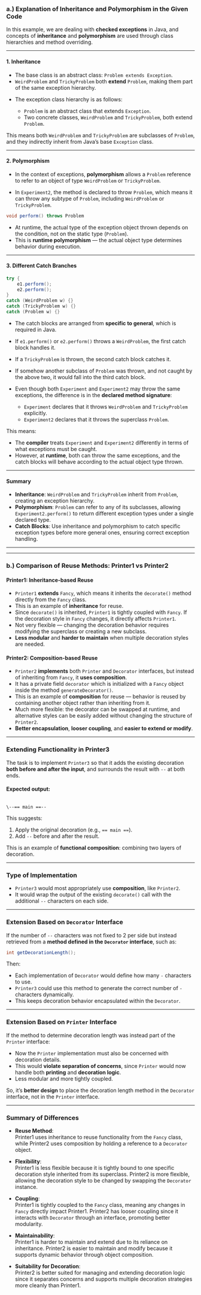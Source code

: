 ### a.) Explanation of Inheritance and Polymorphism in the Given Code

In this example, we are dealing with **checked exceptions** in Java, and concepts of **inheritance** and **polymorphism** are used through class hierarchies and method overriding.

---

#### 1. **Inheritance**

- The base class is an abstract class: `Problem extends Exception`.
- `WeirdProblem` and `TrickyProblem` both **extend** `Problem`, making them part of the same exception hierarchy.

* The exception class hierarchy is as follows:

	* `Problem` is an abstract class that extends `Exception`.
	* Two concrete classes, `WeirdProblem` and `TrickyProblem`, both extend `Problem`.

This means both `WeirdProblem` and `TrickyProblem` are subclasses of `Problem`, and they indirectly inherit from Java’s base `Exception` class.

---

#### 2. **Polymorphism**

- In the context of exceptions, **polymorphism** allows a `Problem` reference to refer to an object of type `WeirdProblem` or `TrickyProblem`.

- In `Experiment2`, the method is declared to throw `Problem`, which means it can throw any subtype of `Problem`, including `WeirdProblem` or `TrickyProblem`.

```java
void perform() throws Problem
````

* At runtime, the actual type of the exception object thrown depends on the condition, not on the static type (`Problem`).
* This is **runtime polymorphism** — the actual object type determines behavior during execution.

---

#### 3. **Different Catch Branches**

```java
try {
    e1.perform();
    e2.perform();
}
catch (WeirdProblem w) {}
catch (TrickyProblem w) {}
catch (Problem w) {}
```

* The catch blocks are arranged from **specific to general**, which is required in Java.

* If `e1.perform()` or `e2.perform()` throws a `WeirdProblem`, the first catch block handles it.

* If a `TrickyProblem` is thrown, the second catch block catches it.

* If somehow another subclass of `Problem` was thrown, and not caught by the above two, it would fall into the third catch block.

* Even though both `Experiment` and `Experiment2` may throw the same exceptions, the difference is in the **declared method signature**:

  * `Experiment` declares that it throws `WeirdProblem` and `TrickyProblem` explicitly.
  * `Experiment2` declares that it throws the superclass `Problem`.

This means:

* The **compiler** treats `Experiment` and `Experiment2` differently in terms of what exceptions must be caught.
* However, at **runtime**, both can throw the same exceptions, and the catch blocks will behave according to the actual object type thrown.

---

#### Summary

* **Inheritance**: `WeirdProblem` and `TrickyProblem` inherit from `Problem`, creating an exception hierarchy.
* **Polymorphism**: `Problem` can refer to any of its subclasses, allowing `Experiment2.perform()` to return different exception types under a single declared type.
* **Catch Blocks**: Use inheritance and polymorphism to catch specific exception types before more general ones, ensuring correct exception handling.


---
---

### b.) Comparison of Reuse Methods: Printer1 vs Printer2

#### **Printer1: Inheritance-based Reuse**

- `Printer1` **extends** `Fancy`, which means it inherits the `decorate()` method directly from the `Fancy` class.
- This is an example of **inheritance** for reuse.
- Since `decorate()` is inherited, `Printer1` is tightly coupled with `Fancy`. If the decoration style in `Fancy` changes, it directly affects `Printer1`.
- Not very flexible — changing the decoration behavior requires modifying the superclass or creating a new subclass.
- **Less modular** and **harder to maintain** when multiple decoration styles are needed.

#### **Printer2: Composition-based Reuse**

- `Printer2` **implements** both `Printer` and `Decorator` interfaces, but instead of inheriting from `Fancy`, it **uses composition**.
- It has a private field `decorator` which is initialized with a `Fancy` object inside the method `generateDecorator()`.
- This is an example of **composition** for reuse — behavior is reused by containing another object rather than inheriting from it.
- Much more flexible: the decorator can be swapped at runtime, and alternative styles can be easily added without changing the structure of `Printer2`.
- **Better encapsulation**, **looser coupling**, and **easier to extend or modify**.

---

### Extending Functionality in Printer3

The task is to implement `Printer3` so that it adds the existing decoration **both before and after the input**, and surrounds the result with `--` at both ends.

#### **Expected output**:
```

\--== main ==--

````

This suggests:
1. Apply the original decoration (e.g., `== main ==`).
2. Add `--` before and after the result.

This is an example of **functional composition**: combining two layers of decoration.

---

### Type of Implementation

- `Printer3` would most appropriately use **composition**, like `Printer2`.
- It would wrap the output of the existing `decorate()` call with the additional `--` characters on each side.

---

### Extension Based on `Decorator` Interface

If the number of `--` characters was not fixed to 2 per side but instead retrieved from a **method defined in the `Decorator` interface**, such as:

```java
int getDecorationLength();
````

Then:

* Each implementation of `Decorator` would define how many `-` characters to use.
* `Printer3` could use this method to generate the correct number of `-` characters dynamically.
* This keeps decoration behavior encapsulated within the `Decorator`.

---

### Extension Based on `Printer` Interface

If the method to determine decoration length was instead part of the `Printer` interface:

* Now the `Printer` implementation must also be concerned with decoration details.
* This would **violate separation of concerns**, since `Printer` would now handle both **printing** and **decoration logic**.
* Less modular and more tightly coupled.

So, it’s **better design** to place the decoration length method in the `Decorator` interface, not in the `Printer` interface.

---

### Summary of Differences

- **Reuse Method**:  
  Printer1 uses inheritance to reuse functionality from the `Fancy` class, while Printer2 uses composition by holding a reference to a `Decorator` object.

- **Flexibility**:  
  Printer1 is less flexible because it is tightly bound to one specific decoration style inherited from its superclass. Printer2 is more flexible, allowing the decoration style to be changed by swapping the `Decorator` instance.

- **Coupling**:  
  Printer1 is tightly coupled to the `Fancy` class, meaning any changes in `Fancy` directly impact Printer1. Printer2 has looser coupling since it interacts with `Decorator` through an interface, promoting better modularity.

- **Maintainability**:  
  Printer1 is harder to maintain and extend due to its reliance on inheritance. Printer2 is easier to maintain and modify because it supports dynamic behavior through object composition.

- **Suitability for Decoration**:  
  Printer2 is better suited for managing and extending decoration logic since it separates concerns and supports multiple decoration strategies more cleanly than Printer1.

